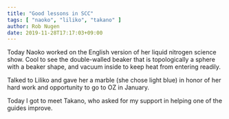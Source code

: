 ```yaml
---
title: "Good lessons in SCC"
tags: [ "naoko", "liliko", "takano" ]
author: Rob Nugen
date: 2019-11-28T17:17:03+09:00
---
```


Today Naoko worked on the English version of her liquid nitrogen
science show.  Cool to see the double-walled beaker that is
topologically a sphere with a beaker shape, and vacuum inside to keep
heat from entering readily.

Talked to Liliko and gave her a marble (she chose light blue) in honor
of her hard work and opportunity to go to OZ in January.

Today I got to meet Takano, who asked for my support in helping one of
the guides improve.
